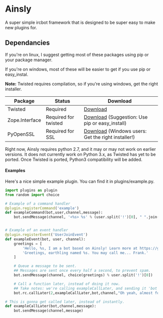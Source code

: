 Ainsly
======

A super simple ircbot framework that is designed to be super easy to make new plugins for.


Dependancies
------------

If you're on linux, I suggest getting most of these packages using pip or your package manager.

If you're on windows, most of these will be easier to get if you use pip or easy_instal.

**Note:** Twisted requires compilation, so if you're using windows, get the right installer.

|Package   |  Status      | Download      |
|----------|--------------|---------------|
|Twisted   |   Required   |  [Download](http://twistedmatrix.com/trac/wiki/Downloads)
|Zope.Interface | Required for twisted | [Download](http://pypi.python.org/pypi/zope.interface#download) (Suggestion: Use pip or easy_install) |
|PyOpenSSL |    Required for SSL  |  [Download](http://pypi.python.org/pypi/pyOpenSSL) (Windows users: Get the right installer!)|

Right now, Ainsly requires python 2.7, and it may or may not work on earlier versions. It does not currently work on Python 3.x, as Twisted has yet to be ported. Once Twisted is ported, Python3 compatibility will be added.


#### Examples

Here's a nice simple example plugin. You can find it in plugins/example.py.

```python
import plugins as plugin
from random import choice

# Example of a command handler
@plugin.registerCommand('example')
def exampleCommand(bot,user,channel,message):
    bot.sendMessage(channel, '<%s> %s' % (user.split('!')[0], " ".join(message)))


# Example of an event handler
@plugin.registerEvent('UserJoinEvent')
def exampleEvent(bot, user, channel):
    greetings = [
        'Hello, %s, I am a bot based on Ainsly! Learn more at https://github.com/andrewphorn/Ainsly',
        'Greetings, earthling named %s. You may call me... Frank.'
    ]

    # Queue a message to be sent.
    ## Messages are sent once every half a second, to prevent spam.
    bot.sendMessage(channel, choice(greetings) % user.split('!')[0])

    # Call a function later, instead of doing it now.
    ## Take notes: we're calling exampleCallLater, and sending it 'bot', 'channel', and a message, in that order.
    bot.rc.callLater(2,exampleCallLater,bot,channel,"Oh yeah, almost forgot. I like pie!")

# This is gonna get called later, instead of instantly.
def exampleCallLater(bot,channel,message):
    bot.sendMessage(channel,message)
```

